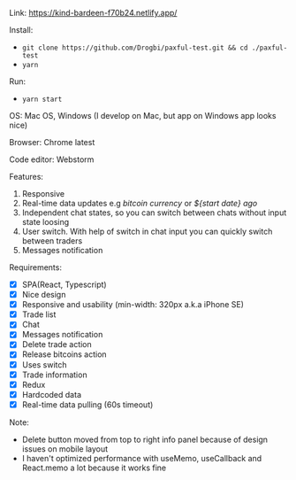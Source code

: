 Link: https://kind-bardeen-f70b24.netlify.app/

Install: 
* ```git clone https://github.com/Drogbi/paxful-test.git && cd ./paxful-test```
* ```yarn```

Run: 
* ```yarn start```

OS: Mac OS, Windows (I develop on Mac, but app on Windows app looks nice)

Browser: Chrome latest

Code editor: Webstorm

Features: 
1. Responsive
2. Real-time data updates e.g *bitcoin currency* or *${start date} ago*
3. Independent chat states, so you can switch between chats without input state loosing
4. User switch. With help of switch in chat input you can quickly switch between traders
5. Messages notification

Requirements: 
- [x] SPA(React, Typescript)
- [x] Nice design
- [x] Responsive and usability (min-width: 320px a.k.a iPhone SE)
- [x] Trade list
- [x] Chat
- [x] Messages notification
- [x] Delete trade action
- [x] Release bitcoins action
- [x] Uses switch
- [x] Trade information
- [x] Redux
- [x] Hardcoded data
- [x] Real-time data pulling (60s timeout)

Note: 
* Delete button moved from top to right info panel because of design issues on mobile layout
* I haven't optimized performance with useMemo, useCallback and React.memo a lot because it works fine

